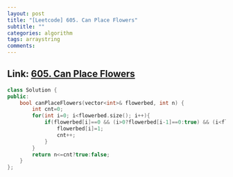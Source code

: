 ```yaml
---
layout: post
title: "[Leetcode] 605. Can Place Flowers"
subtitle: ""
categories: algorithm
tags: arraystring
comments:
---
```


## Link: [605. Can Place Flowers](https://leetcode.com/problems/can-place-flowers/)

```cpp
class Solution {
public:
    bool canPlaceFlowers(vector<int>& flowerbed, int n) {
        int cnt=0;
        for(int i=0; i<flowerbed.size(); i++){
            if(flowerbed[i]==0 && (i>0?flowerbed[i-1]==0:true) && (i<flowerbed.size()-1?flowerbed[i+1]==0:true)){
                flowerbed[i]=1;
                cnt++;
            }
        }
        return n<=cnt?true:false;
    }
};
```
